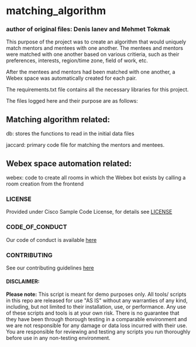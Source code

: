 # matching_algorithm
### author of original files: Denis Ianev and Mehmet Tokmak
This purpose of the project was to create an algorithm that would uniquely match mentors and mentees with one another. The mentees and mentors were matched with one another based on various critieria, such as their preferences, interests, region/time zone, field of work, etc.

After the mentees and mentors had been matched with one another, a Webex space was automatically created for each pair.

The requirements.txt file contains all the necessary libraries for this project.

The files logged here and their purpose are as follows:
## Matching algorithm related:

db: stores the functions to read in the initial data files 

jaccard: primary code file for matching the mentors and mentees.

## Webex space automation related:
webex: code to create all rooms in which the Webex bot exists by calling a room creation from the frontend

### LICENSE

Provided under Cisco Sample Code License, for details see [LICENSE](LICENSE.md)

### CODE_OF_CONDUCT

Our code of conduct is available [here](CODE_OF_CONDUCT.md)

### CONTRIBUTING

See our contributing guidelines [here](CONTRIBUTING.md)

#### DISCLAIMER:
<b>Please note:</b> This script is meant for demo purposes only. All tools/ scripts in this repo are released for use "AS IS" without any warranties of any kind, including, but not limited to their installation, use, or performance. Any use of these scripts and tools is at your own risk. There is no guarantee that they have been through thorough testing in a comparable environment and we are not responsible for any damage or data loss incurred with their use.
You are responsible for reviewing and testing any scripts you run thoroughly before use in any non-testing environment.

